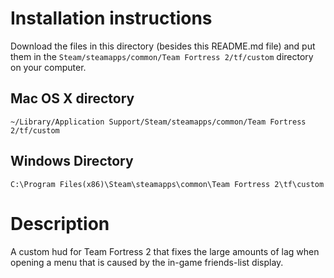 # Installation instructions

Download the files in this directory (besides this README.md file) and put them in the `Steam/steamapps/common/Team Fortress 2/tf/custom` directory on your computer.

## Mac OS X directory

`~/Library/Application Support/Steam/steamapps/common/Team Fortress 2/tf/custom`

## Windows Directory

`C:\Program Files(x86)\Steam\steamapps\common\Team Fortress 2\tf\custom`

# Description

A custom hud for Team Fortress 2 that fixes the large amounts of lag when opening a menu that is caused by the in-game friends-list display.
